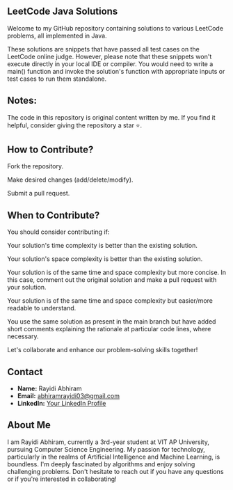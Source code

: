 ##  LeetCode Java Solutions
Welcome to my GitHub repository containing solutions to various LeetCode problems, all implemented in Java.

These solutions are snippets that have passed all test cases on the LeetCode online judge. However, please note that these snippets won't execute directly in your local IDE or compiler. You would need to write a main() function and invoke the solution's function with appropriate inputs or test cases to run them standalone.

## Notes:
The code in this repository is original content written by me. If you find it helpful, consider giving the repository a star ⭐.

## How to Contribute?
Fork the repository.

Make desired changes (add/delete/modify).

Submit a pull request.

## When to Contribute?
You should consider contributing if:

Your solution's time complexity is better than the existing solution.

Your solution's space complexity is better than the existing solution.

Your solution is of the same time and space complexity but more concise. In this case, comment out the original solution and make a pull request with your solution.

Your solution is of the same time and space complexity but easier/more readable to understand.

You use the same solution as present in the main branch but have added short comments explaining the rationale at particular code lines, where necessary.

Let's collaborate and enhance our problem-solving skills together!

## Contact

- **Name:** Rayidi Abhiram
- **Email:** abhiramrayidi03@gmail.com
- **LinkedIn:** [Your LinkedIn Profile](https://www.linkedin.com/in/abhiram-rayidi-b8185a258/)

## About Me

I am Rayidi Abhiram, currently a 3rd-year student at VIT AP University, pursuing Computer Science Engineering. My passion for technology, particularly in the realms of Artificial Intelligence and Machine Learning, is boundless. I'm deeply fascinated by algorithms and enjoy solving challenging problems. Don't hesitate to reach out if you have any questions or if you're interested in collaborating!


